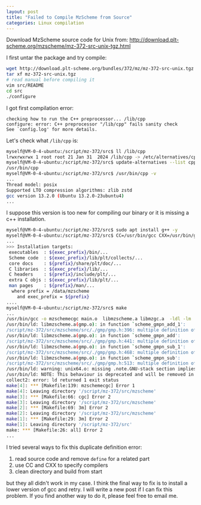 ```yaml
---
layout: post
title: "Failed to Compile MzScheme from Source"
categories: Linux compilation  
---
```


Download MzScheme source code for Unix from: http://download.plt-scheme.org/mzscheme/mz-372-src-unix-tgz.html

I first untar the package and try compile:

````bash
wget http://download.plt-scheme.org/bundles/372/mz/mz-372-src-unix.tgz
tar xf mz-372-src-unix.tgz
# read manual before compiling it
vim src/README
cd src
./configure
````

I got first compilation error:
````
checking how to run the C++ preprocessor... /lib/cpp
configure: error: C++ preprocessor "/lib/cpp" fails sanity check
See `config.log' for more details.
````

Let's check what `/lib/cpp` is:

````bash
myself@VM-0-4-ubuntu:/script/mz-372/src$ ll /lib/cpp
lrwxrwxrwx 1 root root 21 Jan 31  2024 /lib/cpp -> /etc/alternatives/cpp*
myself@VM-0-4-ubuntu:/script/mz-372/src$ update-alternatives --list cpp
/usr/bin/cpp
myself@VM-0-4-ubuntu:/script/mz-372/src$ /usr/bin/cpp -v
...
Thread model: posix
Supported LTO compression algorithms: zlib zstd
gcc version 13.2.0 (Ubuntu 13.2.0-23ubuntu4)
...
````

I suppose this version is too new for compiling our binary or it is missing a c++ installation.

````bash
myself@VM-0-4-ubuntu:/script/mz-372/src$ sudo apt install g++ -y
myself@VM-0-4-ubuntu:/script/mz-372/src$ CC=/usr/bin/gcc CXX=/usr/bin/g++ ./configure --prefix=/data/mzscheme/ 
...
>>> Installation targets:
 executables  : ${exec_prefix}/bin/...
 Scheme code  : ${exec_prefix}/lib/plt/collects/...
 core docs    : ${prefix}/share/plt/doc/...
 C libraries  : ${exec_prefix}/lib/...
 C headers    : ${prefix}/include/plt/...
 extra C objs : ${exec_prefix}/lib/plt/...
 man pages    : ${prefix}/man/...
  where prefix = /data/mzscheme
    and exec_prefix = ${prefix}
....
myself@VM-0-4-ubuntu:/script/mz-372/src$ make
...
/usr/bin/gcc -o mzschemecgc main.o  libmzscheme.a libmzgc.a  -ldl -lm  -rdynamic 
/usr/bin/ld: libmzscheme.a(gmp.o): in function `scheme_gmpn_add_1':
/script/mz-372/src/mzscheme/src/./gmp/gmp.h:396: multiple definition of `scheme_gmpn_add_1'; libmzscheme.a(bignum.o):/script/mz-372/src/mzscheme/src/./gmp/gmp.h:396: first defined here
/usr/bin/ld: libmzscheme.a(gmp.o): in function `scheme_gmpn_add':
/script/mz-372/src/mzscheme/src/./gmp/gmp.h:441: multiple definition of `scheme_gmpn_add'; libmzscheme.a(bignum.o):/script/mz-372/src/mzscheme/src/./gmp/gmp.h:441: first defined here
/usr/bin/ld: libmzscheme.a(gmp.o): in function `scheme_gmpn_sub_1':
/script/mz-372/src/mzscheme/src/./gmp/gmp.h:468: multiple definition of `scheme_gmpn_sub_1'; libmzscheme.a(bignum.o):/script/mz-372/src/mzscheme/src/./gmp/gmp.h:468: first defined here
/usr/bin/ld: libmzscheme.a(gmp.o): in function `scheme_gmpn_sub':
/script/mz-372/src/mzscheme/src/./gmp/gmp.h:513: multiple definition of `scheme_gmpn_sub'; libmzscheme.a(bignum.o):/script/mz-372/src/mzscheme/src/./gmp/gmp.h:513: first defined here
/usr/bin/ld: warning: unix64.o: missing .note.GNU-stack section implies executable stack
/usr/bin/ld: NOTE: This behaviour is deprecated and will be removed in a future version of the linker
collect2: error: ld returned 1 exit status
make[4]: *** [Makefile:139: mzschemecgc] Error 1
make[4]: Leaving directory '/script/mz-372/src/mzscheme'
make[3]: *** [Makefile:66: cgc] Error 2
make[3]: Leaving directory '/script/mz-372/src/mzscheme'
make[2]: *** [Makefile:69: 3m] Error 2
make[2]: Leaving directory '/script/mz-372/src/mzscheme'
make[1]: *** [Makefile:29: 3m] Error 2
make[1]: Leaving directory '/script/mz-372/src'
make: *** [Makefile:26: all] Error 2
...
````

I tried several ways to fix this duplicate definition error:
1. read source code and remove `define` for a related part
2. use CC and CXX to specify compilers
3. clean directory and build from start
   
but they all didn't work in my case. I think the final way to fix is to install a lower version of gcc and retry. I will write a new post if I can fix this problem. If you find another way to do it, please feel free to email me.
